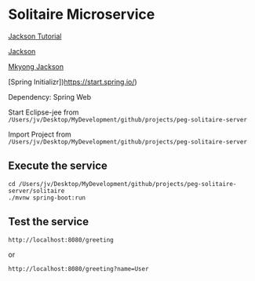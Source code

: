 
# Solitaire Microservice

[Jackson Tutorial](https://www.journaldev.com/2324/jackson-json-java-parser-api-example-tutorial)

[Jackson](https://howtodoinjava.com/jackson/jackson-2-convert-json-to-from-java-object/)

[Mkyong Jackson](https://mkyong.com/java/jackson-2-convert-java-object-to-from-json/)

[Spring Initializr])https://start.spring.io/)

Dependency: Spring Web

Start Eclipse-jee from `/Users/jv/Desktop/MyDevelopment/github/projects/peg-solitaire-server`

Import Project from `/Users/jv/Desktop/MyDevelopment/github/projects/peg-solitaire-server`

## Execute the service

```
cd /Users/jv/Desktop/MyDevelopment/github/projects/peg-solitaire-server/solitaire
./mvnw spring-boot:run
```

## Test the service

```
http://localhost:8080/greeting
```

or

```
http://localhost:8080/greeting?name=User
```


